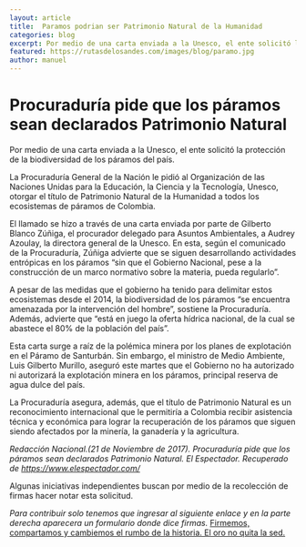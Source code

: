 ```yaml
---
layout: article
title:  Paramos podrian ser Patrimonio Natural de la Humanidad
categories: blog
excerpt: Por medio de una carta enviada a la Unesco, el ente solicitó la protección de la biodiversidad de los páramos del país.
featured: https://rutasdelosandes.com/images/blog/paramo.jpg
author: manuel
---
```


# Procuraduría pide que los páramos sean declarados Patrimonio Natural

Por medio de una carta enviada a la Unesco, el ente solicitó la protección de la biodiversidad de los páramos del país.

La Procuraduría General de la Nación le pidió al Organización de las Naciones Unidas para la Educación, la Ciencia y la Tecnología, Unesco, otorgar el título de Patrimonio Natural de la Humanidad a todos los ecosistemas de páramos de Colombia.

El llamado se hizo a través de una carta enviada por parte de Gilberto Blanco Zúñiga, el procurador delegado para Asuntos Ambientales, a Audrey Azoulay, la directora general de la Unesco. En esta, según el comunicado de la Procuraduría, Zúñiga advierte que se siguen desarrollando actividades entrópicas en los páramos “sin que el Gobierno Nacional, pese a la construcción de un marco normativo sobre la materia, pueda regularlo”.

A pesar de las medidas que el gobierno ha tenido para delimitar estos ecosistemas desde el 2014, la biodiversidad de los páramos “se encuentra amenazada por la intervención del hombre”, sostiene la Procuraduría. Además, advierte que “está en juego la oferta hídrica nacional, de la cual se abastece el 80% de la población del país”.

Esta carta surge a raíz de la polémica minera por los planes de explotación en el Páramo de Santurbán. Sin embargo, el ministro de Medio Ambiente, Luis Gilberto Murillo, aseguró este martes que el Gobierno no ha autorizado ni autorizará la explotación minera en los páramos, principal reserva de agua dulce del país.

La Procuraduría asegura, además, que el título de Patrimonio Natural es un reconocimiento internacional que le permitiría a Colombia recibir asistencia técnica y económica para lograr la recuperación de los páramos que siguen siendo afectados por la minería, la ganadería y la agricultura.

_Redacción Nacional.(21 de Noviembre de 2017). Procuraduría pide que los páramos sean declarados Patrimonio Natural. El Espectador. Recuperado de https://www.elespectador.com/_



Algunas iniciativas independientes buscan por medio de la recolección de firmas hacer notar esta solicitud.

_Para contribuir solo tenemos que ingresar al siguiente enlace y en la parte derecha aparecera un formulario donde dice firmas._ 
<a target="_blank" href="https://www.change.org/p/necesitamos-que-la-unesco-declare-los-páramos-como-patrimonio-natural-de-la-humanidad">
Firmemos, compartamos y cambiemos el rumbo de la historia. El oro no quita la sed.
</a>











